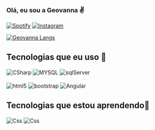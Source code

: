 ### Olá, eu sou a Geovanna ✌️

[![Spotify](https://img.shields.io/badge/LinkedIn-0077B5?style=for-the-badge&logo=linkedin&logoColor=white)](https://www.linkedin.com/in/geovanna-abade-45ba00236/)
[![Instagram](https://img.shields.io/badge/Instagram-E4405F?style=for-the-badge&logo=instagram&logoColor=white)](https://www.instagram.com/orion_gg81/)

[![Geovanna Langs](https://github-readme-stats.vercel.app/api/top-langs/?username=geovanna76&layout=compact)](https://github.com/anuraghazra/github-readme-stats)



## Tecnologias que eu uso 🙏
<div style="display: inline_block">
    <img align="center" alt="CSharp" src="https://img.shields.io/badge/C%23-239120?style=for-the-badge&logo=c-sharp&logoColor=white" />
    <img align="center" alt="MYSQL" src="https://img.shields.io/badge/MySQL-00000F?style=for-the-badge&logo=mysql&logoColor=white" />
    <img align="center" alt="sqlServer" src="https://img.shields.io/badge/Microsoft_SQL_Server-CC2927?style=for-the-badge&logo=microsoft-sql-server&logoColor=white"/><br><br>
    <img align="center" alt="html5" src="https://img.shields.io/badge/HTML-239120?style=for-the-badge&logo=html5&logoColor=white" />
    <img align="center" alt="bootstrap" src="https://img.shields.io/badge/Bootstrap-563D7C?style=for-the-badge&logo=bootstrap&logoColor=white" />
     <img align="center" alt="Angular" src="https://img.shields.io/badge/AngularJS-E23237?style=for-the-badge&logo=angularjs&logoColor=white" />



 ## Tecnologias que estou aprendendo🙏
 <img align="center" alt="Css" src="https://img.shields.io/badge/CSS-239120?&style=for-the-badge&logo=css3&logoColor=white" />
  <img align="center" alt="Css" src="https://img.shields.io/badge/JavaScript-F7DF1E?style=for-the-badge&logo=javascript&logoColor=black" />


</div>

